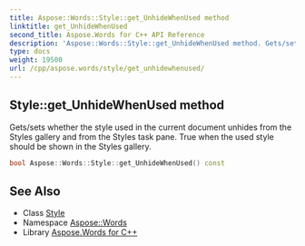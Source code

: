 ```yaml
---
title: Aspose::Words::Style::get_UnhideWhenUsed method
linktitle: get_UnhideWhenUsed
second_title: Aspose.Words for C++ API Reference
description: 'Aspose::Words::Style::get_UnhideWhenUsed method. Gets/sets whether the style used in the current document unhides from the Styles gallery and from the Styles task pane. True when the used style should be shown in the Styles gallery in C++.'
type: docs
weight: 19500
url: /cpp/aspose.words/style/get_unhidewhenused/
---
```

## Style::get_UnhideWhenUsed method


Gets/sets whether the style used in the current document unhides from the Styles gallery and from the Styles task pane. True when the used style should be shown in the Styles gallery.

```cpp
bool Aspose::Words::Style::get_UnhideWhenUsed() const
```

## See Also

* Class [Style](../)
* Namespace [Aspose::Words](../../)
* Library [Aspose.Words for C++](../../../)

